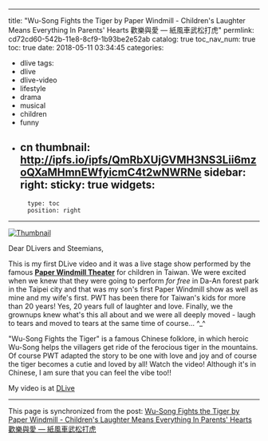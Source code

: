 
---
title: "Wu-Song Fights the Tiger by Paper Windmill - Children's Laughter Means Everything In Parents' Hearts 歡樂與愛 — 紙風車武松打虎"
permlink: cd72cd60-542b-11e8-8cf9-1b93be2e52ab
catalog: true
toc_nav_num: true
toc: true
date: 2018-05-11 03:34:45
categories:
- dlive
tags:
- dlive
- dlive-video
- lifestyle
- drama
- musical
- children
- funny
- cn
thumbnail: http://ipfs.io/ipfs/QmRbXUjGVMH3NS3Lii6mzoQXaMHmnEWfyicmC4t2wNWRNe
sidebar:
    right:
        sticky: true
widgets:
    -
        type: toc
        position: right
---


[![Thumbnail](http://ipfs.io/ipfs/QmRbXUjGVMH3NS3Lii6mzoQXaMHmnEWfyicmC4t2wNWRNe)](https://dlive.io/video/deanliu/cd72cd60-542b-11e8-8cf9-1b93be2e52ab)

Dear DLivers and Steemians,

This is my first DLive video and it was a live stage show performed by the famous [**Paper Windmill Theater**](http://www.paperwindmill.com.tw/) for children in Taiwan. We were excited when we knew that they were going to perform *for free* in Da-An forest park in the Taipei city and that was my son's first Paper Windmill show as well as mine and my wife's first. PWT has been there for Taiwan's kids for more than 20 years! Yes, 20 years full of laughter and love. Finally, we the grownups knew what's this all about and we were all deeply moved - laugh to tears and moved to tears at the same time of course... ^_^

"Wu-Song Fights the Tiger" is a famous Chinese folklore, in which heroic Wu-Song helps the villagers get ride of the ferocious tiger in the mountains. Of course PWT adapted the story to be one with love and joy and of course the tiger becomes a cutie and loved by all! Watch the video! Although it's in Chinese, I am sure that you can feel the vibe too!!

My video is at [DLive](https://dlive.io/video/deanliu/cd72cd60-542b-11e8-8cf9-1b93be2e52ab)

- - -

This page is synchronized from the post: [Wu-Song Fights the Tiger by Paper Windmill - Children's Laughter Means Everything In Parents' Hearts 歡樂與愛 — 紙風車武松打虎](https://steemit.com/@deanliu/cd72cd60-542b-11e8-8cf9-1b93be2e52ab)
